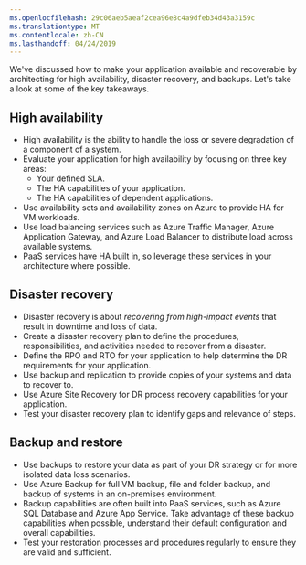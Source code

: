 ```yaml
---
ms.openlocfilehash: 29c06aeb5aeaf2cea96e8c4a9dfeb34d43a3159c
ms.translationtype: MT
ms.contentlocale: zh-CN
ms.lasthandoff: 04/24/2019
---
```

We've discussed how to make your application available and recoverable by architecting for high availability, disaster recovery, and backups. Let's take a look at some of the key takeaways.

## <a name="high-availability"></a>High availability

- High availability is the ability to handle the loss or severe degradation of a component of a system.
- Evaluate your application for high availability by focusing on three key areas:
  - Your defined SLA.
  - The HA capabilities of your application.
  - The HA capabilities of dependent applications.
- Use availability sets and availability zones on Azure to provide HA for VM workloads.
- Use load balancing services such as Azure Traffic Manager, Azure Application Gateway, and Azure Load Balancer to distribute load across available systems.
- PaaS services have HA built in, so leverage these services in your architecture where possible.

## <a name="disaster-recovery"></a>Disaster recovery

- Disaster recovery is about *recovering from high-impact events* that result in downtime and loss of data.
- Create a disaster recovery plan to define the procedures, responsibilities, and activities needed to recover from a disaster.
- Define the RPO and RTO for your application to help determine the DR requirements for your application.
- Use backup and replication to provide copies of your systems and data to recover to.
- Use Azure Site Recovery for DR process recovery capabilities for your application.
- Test your disaster recovery plan to identify gaps and relevance of steps.

## <a name="backup-and-restore"></a>Backup and restore

- Use backups to restore your data as part of your DR strategy or for more isolated data loss scenarios.
- Use Azure Backup for full VM backup, file and folder backup, and backup of systems in an on-premises environment.
- Backup capabilities are often built into PaaS services, such as Azure SQL Database and Azure App Service. Take advantage of these backup capabilities when possible, understand their default configuration and overall capabilities.
- Test your restoration processes and procedures regularly to ensure they are valid and sufficient.

